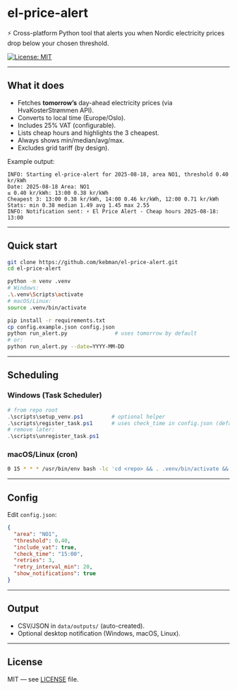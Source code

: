 # el-price-alert

⚡ Cross-platform Python tool that alerts you when Nordic electricity prices drop below your chosen threshold.

[![License: MIT](https://img.shields.io/badge/License-MIT-green.svg)](LICENSE)

---

## What it does
- Fetches **tomorrow’s** day-ahead electricity prices (via HvaKosterStrømmen API).
- Converts to local time (Europe/Oslo).
- Includes 25% VAT (configurable).
- Lists cheap hours and highlights the 3 cheapest.
- Always shows min/median/avg/max.
- Excludes grid tariff (by design).

Example output:
```
INFO: Starting el-price-alert for 2025-08-18, area NO1, threshold 0.40 kr/kWh  
Date: 2025-08-18 Area: NO1  
≤ 0.40 kr/kWh: 13:00 0.38 kr/kWh  
Cheapest 3: 13:00 0.38 kr/kWh, 14:00 0.46 kr/kWh, 12:00 0.71 kr/kWh  
Stats: min 0.38 median 1.49 avg 1.45 max 2.55  
INFO: Notification sent: ⚡ El Price Alert - Cheap hours 2025-08-18: 13:00

```

---

## Quick start

```bash
git clone https://github.com/kebman/el-price-alert.git
cd el-price-alert

python -m venv .venv
# Windows:
.\.venv\Scripts\activate
# macOS/Linux:
source .venv/bin/activate

pip install -r requirements.txt
cp config.example.json config.json
python run_alert.py               # uses tomorrow by default
# or:
python run_alert.py --date=YYYY-MM-DD
```

---

## Scheduling

### Windows (Task Scheduler)

```powershell
# from repo root
.\scripts\setup_venv.ps1         # optional helper
.\scripts\register_task.ps1      # uses check_time in config.json (default 15:00)
# remove later:
.\scripts\unregister_task.ps1
```

### macOS/Linux (cron)

```bash
0 15 * * * /usr/bin/env bash -lc 'cd <repo> && . .venv/bin/activate && python run_alert.py'
```

---

## Config

Edit `config.json`:

```json
{
  "area": "NO1",
  "threshold": 0.40,
  "include_vat": true,
  "check_time": "15:00",
  "retries": 3,
  "retry_interval_min": 20,
  "show_notifications": true
}
```

---

## Output

- CSV/JSON in `data/outputs/` (auto-created).
- Optional desktop notification (Windows, macOS, Linux).

---

## License

MIT — see [LICENSE](LICENSE) file.